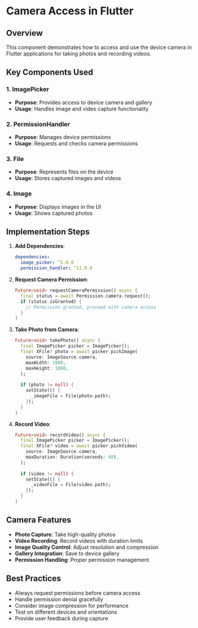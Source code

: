 # Camera Access in Flutter

## Overview
This component demonstrates how to access and use the device camera in Flutter applications for taking photos and recording videos.

## Key Components Used

### 1. ImagePicker
- **Purpose**: Provides access to device camera and gallery
- **Usage**: Handles image and video capture functionality

### 2. PermissionHandler
- **Purpose**: Manages device permissions
- **Usage**: Requests and checks camera permissions

### 3. File
- **Purpose**: Represents files on the device
- **Usage**: Stores captured images and videos

### 4. Image
- **Purpose**: Displays images in the UI
- **Usage**: Shows captured photos

## Implementation Steps

1. **Add Dependencies**:
   ```yaml
   dependencies:
     image_picker: ^1.0.0
     permission_handler: ^11.0.0
   ```

2. **Request Camera Permission**:
   ```dart
   Future<void> requestCameraPermission() async {
     final status = await Permission.camera.request();
     if (status.isGranted) {
       // Permission granted, proceed with camera access
     }
   }
   ```

3. **Take Photo from Camera**:
   ```dart
   Future<void> takePhoto() async {
     final ImagePicker picker = ImagePicker();
     final XFile? photo = await picker.pickImage(
       source: ImageSource.camera,
       maxWidth: 1800,
       maxHeight: 1800,
     );
     
     if (photo != null) {
       setState(() {
         _imageFile = File(photo.path);
       });
     }
   }
   ```

4. **Record Video**:
   ```dart
   Future<void> recordVideo() async {
     final ImagePicker picker = ImagePicker();
     final XFile? video = await picker.pickVideo(
       source: ImageSource.camera,
       maxDuration: Duration(seconds: 60),
     );
     
     if (video != null) {
       setState(() {
         _videoFile = File(video.path);
       });
     }
   }
   ```

## Camera Features
- **Photo Capture**: Take high-quality photos
- **Video Recording**: Record videos with duration limits
- **Image Quality Control**: Adjust resolution and compression
- **Gallery Integration**: Save to device gallery
- **Permission Handling**: Proper permission management

## Best Practices
- Always request permissions before camera access
- Handle permission denial gracefully
- Consider image compression for performance
- Test on different devices and orientations
- Provide user feedback during capture
